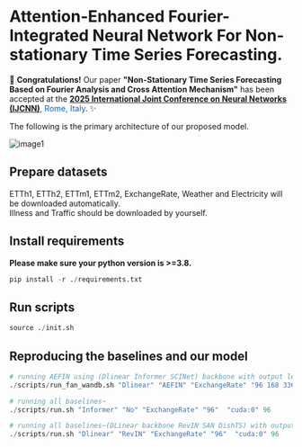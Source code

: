 # Attention-Enhanced Fourier-Integrated Neural Network For Non-stationary Time Series Forecasting.

🎉 **Congratulations!** Our paper **"Non-Stationary Time Series Forecasting Based on Fourier Analysis and Cross Attention Mechanism"** has been accepted at the <span style="color: #0066cc;">**[2025 International Joint Conference on Neural Networks (IJCNN)](https://2025.ijcnn.org/)**, Rome, Italy</span>. ✨  

The following is the primary architecture of our proposed model.

![image1](https://github.com/user-attachments/assets/57b024bf-94c4-4c6b-a948-a6250877ff57)

## Prepare datasets
ETTh1, ETTh2, ETTm1, ETTm2, ExchangeRate, Weather and Electricity will be downloaded automatically.
<br>
Illness and Traffic should be downloaded by yourself.

## Install requirements

**Please make sure your python version is >=3.8.**
```python
pip install -r ./requirements.txt
```

## Run scripts
```python
source ./init.sh
```

## Reproducing the baselines and our model
```python
# running AEFIN using (Dlinear Informer SCINet) backbone with output length 96, 168, 336, 720 on dataset (ExchangeRate Electricity ETTh1 ETTh2) with input window 96, and hyperparameter k
./scripts/run_fan_wandb.sh "Dlinear" "AEFIN" "ExchangeRate" "96 168 336 720" "cuda:0" 96 "{freq_topk:2}"

# running all baselines~
./scripts/run.sh "Informer" "No" "ExchangeRate" "96"  "cuda:0" 96 

# running all baselines~(DLinear backbone RevIN SAN DishTS) with output length 96, 168, 336, 720 on dataset ETTm1 ETTm2 with input window 96
./scripts/run.sh "Dlinear" "RevIN" "ExchangeRate" "96"  "cuda:0" 96
```
